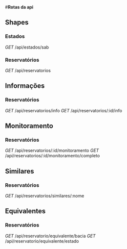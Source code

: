 #**Rotas da api**

## Shapes
### **Estados**
*GET*           /api/estados/sab

### **Reservatórios**
*GET*           /api/reservatorios

## Informações
### **Reservatórios**
*GET*           /api/reservatorios/info
*GET*           /api/reservatorios/:id/info


## Monitoramento
### **Reservatórios**
*GET*           /api/reservatorios/:id/monitoramento
*GET*           /api/reservatorios/:id/monitoramento/completo


## Similares
### **Reservatórios**
*GET*           /api/reservatorios/similares/:nome


## Equivalentes
### **Reservatórios**
*GET*           /api/reservatorio/equivalente/bacia
*GET*           /api/reservatorio/equivalente/estado


